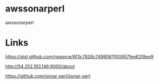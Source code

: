 # awssonarperl
awssonarperl

# Links

https://gist.github.com/npearce/6f3c7826c7499587f00957fee62f8ee9

http://54.252.193.146:9000/about

https://github.com/sonar-perl/sonar-perl
